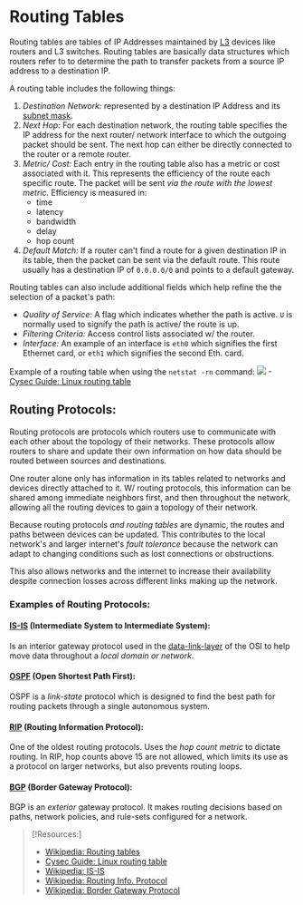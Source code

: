 
# Routing Tables
Routing tables are tables of IP Addresses maintained by [L3](/networking/OSI/network-layer.md) devices like routers and L3 switches. Routing tables are basically data structures which routers refer to to determine the path to transfer packets from a source IP address to a destination IP.

A routing table includes the following things:
1. *Destination Network:* represented by a destination IP Address and its [subnet mask](nested-repos/PNPT-study-guide/PEH/networking/subnetting.md).
2. *Next Hop:* For each destination network, the routing table specifies the IP address for the next router/ network interface to which the outgoing packet should be sent. The next hop can either be directly connected to the router or a remote router.
3. *Metric/ Cost:* Each entry in the routing table also has a metric or cost associated with it. This represents the efficiency of the route each specific route. The packet will be sent *via the route with the lowest metric.* Efficiency is measured in: 
	- time
	- latency
	- bandwidth
	- delay
	- hop count
4. *Default Match:* If a router can't find a route for a given destination IP in its table, then the packet can be sent via the default route. This route usually has a destination IP of `0.0.0.0/0` and points to a default gateway.

Routing tables can also include additional fields which help refine the the selection of a packet's path:
- *Quality of Service:* A flag which indicates whether the path is active. `U` is normally used to signify the path is active/ the route is up.
- *Filtering Criteria:* Access control lists associated w/ the router.
- *Interface:* An example of an interface is `eth0` which signifies the first Ethernet card, or `eth1` which signifies the second Eth. card.

Example of a routing table when using the `netstat -rn` command:
![](/networking/networking-pics/routing-table-1.png)
-[Cysec Guide: Linux routing table](https://cysecguide.blogspot.com/2017/12/linux-routing-table.html)
## Routing Protocols: 
Routing protocols are protocols which routers use to communicate with each other about the topology of their networks. These protocols allow routers to share and update their own information on how data should be routed between sources and destinations.

One router alone only has information in its tables related to networks and devices directly attached to it. W/ routing protocols, this information can be shared among immediate neighbors first, and then throughout the network, allowing all the routing devices to gain a topology of their network.

Because routing protocols *and routing tables* are dynamic, the routes and paths between devices can be updated. This contributes to the local network's and larger internet's *fault tolerance* because the network can adapt to changing conditions such as lost connections or obstructions.

This also allows networks and the internet to increase their availability despite connection losses across different links making up the network.
### Examples of Routing Protocols:
#### [IS-IS](/networking/protocols/IS-IS.md) (Intermediate System to Intermediate System): 
Is an interior gateway protocol used in the [data-link-layer](/networking/OSI/data-link-layer.md) of the OSI to help move data throughout a *local domain or network*.
#### [OSPF](/networking/protocols/OSPF.md) (Open Shortest Path First):
OSPF is a *link-state* protocol which is designed to find the best path for routing packets through a single autonomous system.
#### [RIP](/networking/protocols/RIP.md) (Routing Information Protocol):
One of the oldest routing protocols. Uses the *hop count metric* to dictate routing. In RIP, hop counts above 15 are not allowed, which limits its use as a protocol on larger networks, but also prevents routing loops.
#### [BGP](/networking/protocols/BGP.md) (Border Gateway Protocol):
BGP is an *exterior* gateway protocol. It makes routing decisions based on paths, network policies, and rule-sets configured for a network.

> [!Resources:]
> - [Wikipedia: Routing tables](https://en.wikipedia.org/wiki/Routing_table)
> - [Cysec Guide: Linux routing table](https://cysecguide.blogspot.com/2017/12/linux-routing-table.html)
> - [Wikipedia: IS-IS](https://en.wikipedia.org/wiki/IS-IS)
> - [Wikipedia: Routing Info. Protocol](https://en.wikipedia.org/wiki/Routing_Information_Protocol)
> - [Wikipedia: Border Gateway Protocol](https://en.wikipedia.org/wiki/Border_Gateway_Protocol)

